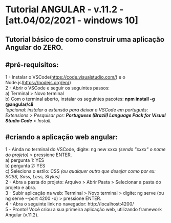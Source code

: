 # Tutorial ANGULAR - v.11.2 - [att.04/02/2021 - windows 10]
 Tutorial básico de como construir uma aplicação Angular do ZERO.
 -
 ## #pré-requisitos:
 1 - Instalar o VSCode(https://code.visualstudio.com/) e o Node.js(https://nodejs.org/en/)<br>
 2 - Abrir o VSCode e seguir os seguintes passos:<br>
  a) Terminal > Novo terminal<br>
  b) Com o terminal aberto, instalar os seguintes pacotes: **npm install -g @angular/cli**<br>
   *'opcional: instalar a extensão para deixar o VSCode em português: Extensions > Pesquisar por: **Portuguese (Brazil) Language Pack for Visual Studio Code** > Install.*<br>

## #criando a aplicação web angular:
1 - Ainda no terminal do VSCode, digite: ng new xxxx *(sendo "xxxx" o nome do projeto)* > pressione ENTER.<br>
  a) pergunta 1: YES<br>
  b) pergunta 2: YES<br>
  c) Seleciona o estilo: CSS _(ou qualquer outro que desejar como por ex: SCSS, Sass, Less, Stylus)_ <br>
2 - Abra a pasta do projeto: Arquivo > Abrir Pasta > Selecionar a pasta do projeto e abra.<br>
3 - Subir aplicação na web: Terminal > Novo terminal > digite: ng serve (ou ng serve --port 4200 -o) > pressione ENTER.<br>
4 - Abra o seguinte link no navegador: http://localhost:4200/<br>
5 - Pronto! Você criou a sua primeira aplicação web, utilizando framework Angular (v.11.2).<br>
